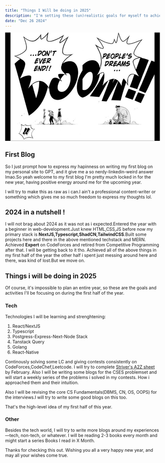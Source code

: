 ```yaml
---
title: "Things I Will be doing in 2025"
description: "I'm setting these (un)realistic goals for myself to achieve in the new year, focusing on growth, learning."
date: "Dec 26 2024"
---
```


![alt text](../images/firstblogimg.jpg)
## First Blog 

So I just prompt how to express my hapinness on writing my first blog on my personal site to GPT, and it give me a so nerdy-linkedin-weird answer lmao.So yeah welcome to my first blog I'm pretty much locked in for the new year, having positive energy around me for the upcoming year.

I will try to make this as raw as i can.I ain't a professional content-writer or something which gives me so much freedom to express my thoughts lol.

## 2024 in a nutshell !

I will not brag about 2024 as it was not as i expected.Entered the year with a beginner in web-development.Just knew HTML,CSS,JS before now my primary stack is **NextJS,Typescript,ShadCN,TailwindCSS**.Built some projects here and there in the above mentioned techstack and MERN. Achieved **Expert** on CodeForces and retired from Competitive Programming after that. I will be getting back to it tho. Achieved all of the above things in my first half of the year the other half i spent just messing around here and there, was kind of lost.But we move on.

## Things i will be doing in 2025 

Of course, it's impossible to plan an entire year, so these are the goals and activities I'll be focusing on during the first half of the year.

### Tech

Technologies I will be learning and strenghtening:

1. React/NextJS
2. Typescript
3. Postgress-Express-Next-Node Stack
4. Tanstack Query
5. Golang
6. React-Native

Continously solving some LC and giving contests consistently on CodeForces,CodeChef,Leetcode. I will try to complete [Striver's A2Z sheet](https://takeuforward.org/strivers-a2z-dsa-course/strivers-a2z-dsa-course-sheet-2/) by February. Also I will be writing some blogs for the CSES problemset and will start a weekly series of the problems i solved in my contests. How i approached them and their intuition. 

Also I will be revising the core CS Fundamentals(DBMS, CN, OS, OOPS) for the interviews.I will try to write some good blogs on this too.

That's the high-level idea of my first half of this year.

### Other

Besides the tech world, I will try to write more blogs around my experiences—tech, non-tech, or whatever. I will be reading 2-3 books every month and might start a series Books I read in X Month.

Thanks for checking this out. Wishing you all a very happy new year, and may all your wishes come true.




